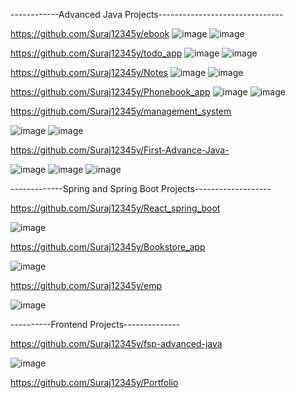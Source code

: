 ------------Advanced Java Projects-------------------------------

https://github.com/Suraj12345y/ebook
![image](https://github.com/Suraj12345y/Projects1/assets/145134613/cdbabfb0-943a-4d69-8c05-d18668d0dc53)
![image](https://github.com/Suraj12345y/Projects1/assets/145134613/aa7c9c84-82bd-4057-9346-0cafd8bdefe2)

https://github.com/Suraj12345y/todo_app
![image](https://github.com/Suraj12345y/Projects1/assets/145134613/00ecfa51-0d63-4e5b-8ecc-b34de0fc18b5)
![image](https://github.com/Suraj12345y/Projects1/assets/145134613/05261a9b-d081-4ed2-a293-052f2cfb0d44)

https://github.com/Suraj12345y/Notes
![image](https://github.com/Suraj12345y/Projects1/assets/145134613/83e708d5-0c19-4cf3-a181-72c4893f0a07)
![image](https://github.com/Suraj12345y/Projects1/assets/145134613/caedd2ee-01d4-48fe-97f9-0a7ccbdb8d02)

https://github.com/Suraj12345y/Phonebook_app
![image](https://github.com/Suraj12345y/Projects1/assets/145134613/8a7a6605-e158-453f-a62d-7706551897ed)
![image](https://github.com/Suraj12345y/Projects1/assets/145134613/693824ad-eca1-4700-aac6-d326abca71ab)

https://github.com/Suraj12345y/management_system

![image](https://github.com/Suraj12345y/Projects1/assets/145134613/88f06f01-57ff-48a3-b06d-53b5a0671c44)
![image](https://github.com/Suraj12345y/Projects1/assets/145134613/bf8bf12a-a8e5-4898-abaf-2823d5db861d)

https://github.com/Suraj12345y/First-Advance-Java-

![image](https://github.com/Suraj12345y/Projects1/assets/145134613/76c4fd89-98ac-41f7-b903-8f5ccbe488b6)
![image](https://github.com/Suraj12345y/Projects1/assets/145134613/0131c79b-376f-4040-8589-0fb7336f15c3)
![image](https://github.com/Suraj12345y/Projects1/assets/145134613/78e85a7e-3236-42a4-9ded-6c9ddc0ce3ca)


-------------Spring and Spring Boot Projects-------------------

https://github.com/Suraj12345y/React_spring_boot

![image](https://github.com/Suraj12345y/Projects1/assets/145134613/2fa49d0e-3f3a-4942-9922-b11613c90624)

https://github.com/Suraj12345y/Bookstore_app

![image](https://github.com/Suraj12345y/Projects1/assets/145134613/90ee9672-a235-432d-9013-796a830b5cbb)

https://github.com/Suraj12345y/emp

![image](https://github.com/Suraj12345y/Projects1/assets/145134613/7df2f291-ed4c-4683-8561-1da2efb4196f)

----------Frontend Projects--------------

https://github.com/Suraj12345y/fsp-advanced-java

![image](https://github.com/Suraj12345y/Projects1/assets/145134613/d0fe7bd9-e3d4-4bc8-9edb-35ec8c828850)

https://github.com/Suraj12345y/Portfolio

